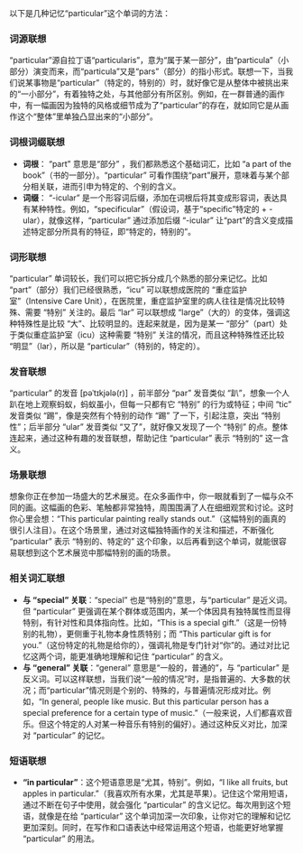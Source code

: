 以下是几种记忆“particular”这个单词的方法：

### 词源联想
“particular”源自拉丁语“particularis”，意为“属于某一部分”，由“particula”（小部分）演变而来，而“particula”又是“pars”（部分）的指小形式。联想一下，当我们说某事物是“particular”（特定的，特别的）时，就好像它是从整体中被挑出来的“一小部分”，有着独特之处，与其他部分有所区别。例如，在一群普通的画作中，有一幅画因为独特的风格或细节成为了“particular”的存在，就如同它是从画作这个“整体”里单独凸显出来的“小部分”。

### 词根词缀联想
- **词根**： “part” 意思是“部分” ，我们都熟悉这个基础词汇，比如 “a part of the book”（书的一部分）。“particular” 可看作围绕“part”展开，意味着与某个部分相关联，进而引申为特定的、个别的含义。
- **词缀**： “-icular” 是一个形容词后缀，添加在词根后将其变成形容词，表达具有某种特性。例如，“specificular”（假设词，基于“specific”特定的 + -ular），就像这样，“particular” 通过添加后缀 “-icular” 让“part”的含义变成描述特定部分所具有的特征，即“特定的，特别的”。

### 词形联想
“particular” 单词较长，我们可以把它拆分成几个熟悉的部分来记忆。比如 “part”（部分）我们已经很熟悉，“icu” 可以联想成医院的 “重症监护室”（Intensive Care Unit），在医院里，重症监护室里的病人往往是情况比较特殊、需要 “特别” 关注的。最后 “lar” 可以联想成 “large”（大的）的变体，强调这种特殊性是比较 “大”、比较明显的。连起来就是，因为是某一 “部分”（part）处于类似重症监护室（icu）这种需要 “特别” 关注的情况，而且这种特殊性还比较 “明显”（lar），所以是 “particular”（特别的，特定的）。

### 发音联想
“particular” 的发音 [pəˈtɪkjələ(r)] ，前半部分 “par” 发音类似 “趴”，想象一个人趴在地上观察蚂蚁，蚂蚁虽小，但每一只都有它 “特别” 的行为或特征；中间 “tic” 发音类似 “踢”，像是突然有个特别的动作 “踢” 了一下，引起注意，突出 “特别性”；后半部分 “ular” 发音类似 “又了”，就好像又发现了一个 “特别” 的点。整体连起来，通过这种有趣的发音联想，帮助记住 “particular” 表示 “特别的” 这一含义。

### 场景联想
想象你正在参加一场盛大的艺术展览。在众多画作中，你一眼就看到了一幅与众不同的画。这幅画的色彩、笔触都非常独特，周围围满了人在细细观赏和讨论。这时你心里会想：“This particular painting really stands out.”（这幅特别的画真的很引人注目）。在这个场景里，通过对这幅独特画作的关注和描述，不断强化 “particular” 表示 “特别的、特定的” 这个印象，以后再看到这个单词，就能很容易联想到这个艺术展览中那幅特别的画的场景。

### 相关词汇联想
- **与 “special” 关联**：“special” 也是“特别的”意思，与“particular” 是近义词。但 “particular” 更强调在某个群体或范围内，某一个体因具有独特属性而显得特别，有针对性和具体指向性。比如，“This is a special gift.”（这是一份特别的礼物），更侧重于礼物本身性质特别；而 “This particular gift is for you.”（这份特定的礼物是给你的），强调礼物是专门针对“你”的。通过对比记忆这两个词，能更准确地理解和记住 “particular” 的含义。
- **与 “general” 关联**：“general” 意思是“一般的，普通的”，与 “particular” 是反义词。可以这样联想，当我们说“一般的情况”时，是指普遍的、大多数的状况；而“particular”情况则是个别的、特殊的，与普遍情况形成对比。例如，“In general, people like music. But this particular person has a special preference for a certain type of music.”（一般来说，人们都喜欢音乐。但这个特定的人对某一种音乐有特别的偏好）。通过这种反义对比，加深对 “particular” 的记忆。

### 短语联想
- **“in particular”**：这个短语意思是“尤其，特别”。例如，“I like all fruits, but apples in particular.”（我喜欢所有水果，尤其是苹果）。记住这个常用短语，通过不断在句子中使用，就会强化 “particular” 的含义记忆。每次用到这个短语，就像是在给 “particular” 这个单词加深一次印象，让你对它的理解和记忆更加深刻。同时，在写作和口语表达中经常运用这个短语，也能更好地掌握 “particular” 的用法。 